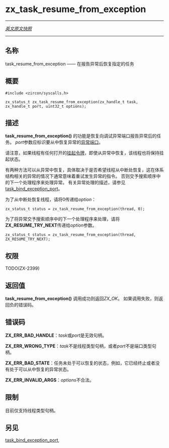 # zx_task_resume_from_exception
---

[*英文原文快照*](https://github.com/fuchsia-mirror/zircon/blob/af07ad38812f7566b6c859238ece1bb4c70b969e/docs/syscalls/task_resume_from_exception.md)

---
<!-- ## NAME -->
## 名称

<!-- task_resume_from_exception - resume the given task after an exception has been
reported -->
task_resume_from_exception —— 在报告异常后恢复指定的任务

<!-- ## SYNOPSIS -->
## 概要

```
#include <zircon/syscalls.h>

zx_status_t zx_task_resume_from_exception(zx_handle_t task, zx_handle_t port, uint32_t options);

```

<!-- ## DESCRIPTION -->
## 描述

<!-- **task_resume_from_exception**() causes the requested task to resume after an
exception has been reported to the debug exception port. The port parameter
should identify the [exception port](task_bind_exception_port.md) to which the
exception being resumed from was delivered. -->
**task_resume_from_exception()** 的功能是恢复向调试异常端口报告异常后的任务。 
*port*参数应标识要从中恢复异常的[异常端口](task_bind_exception_port.md)。

<!-- Note that if a thread has any open [suspend tokens](task_suspend_token.md), it
will remain suspended even when resumed from an exception. -->
请注意，如果线程有任何打开的[挂起令牌](task_suspend_token.md)，即使从异常中恢复，该线程也将保持挂起状态。

<!-- There are two ways to resume from an exception, depending on whether
one wants the thread to resume where it left off, which in the case
of an architectural exception generally means retrying the offending
instruction, or give the next handler in the search order a chance
to handle the exception.
See [task_bind_exception_port](task_bind_exception_port.md)
for a description of exception processing. -->
有两种方法可以从异常中恢复，具体取决于是否希望线程从中断处恢复，这在体系结构相关的异常的情况下通常意味着重试发生异常的指令。
否则交予搜索顺序中的下一个处理程序来处理异常。 
有关异常处理的描述，请参见[task_bind_exception_port](task_bind_exception_port.md)。

<!-- To resume a thread where it left off, pass 0 for the options: -->
为了从中断处恢复线程，请将0传递给*option*：
```
zx_status_t status = zx_task_resume_from_exception(thread, 0);
```

<!-- To pass the exception on to the next handler in the search order,
pass **ZX_RESUME_TRY_NEXT** for the options. -->
为了将异常交予搜索顺序中的下一个处理程序来处理，请将**ZX_RESUME_TRY_NEXT**传递给*option*参数。
```
zx_status_t status = zx_task_resume_from_exception(thread, ZX_RESUME_TRY_NEXT);
```

<!-- ## RIGHTS -->
## 权限

TODO(ZX-2399)

<!-- ## RETURN VALUE -->
## 返回值

<!-- **task_resume_from_exception**() returns **ZX_OK** on success.
In the event of failure, a negative error value is returned. -->
**task_resume_from_exception()** 调用成功则返回*ZX_OK*。
如果调用失败，则返回负的错误码。

<!-- ## ERRORS -->
## 错误码

<!-- **ZX_ERR_ACCESS_DENIED** *port* is not the port from which the exception
report was sent. -->

<!-- **ZX_ERR_BAD_HANDLE** Either *task* or *port* is not a valid handle. -->
**ZX_ERR_BAD_HANDLE**：*task*或*port*是无效句柄。

<!-- **ZX_ERR_WRONG_TYPE** Either *task* is not a thread handle,
or *port* is not a port handle. -->
**ZX_ERR_WRONG_TYPE**：*task*不是线程类型句柄，或者*port*不是端口类型句柄。

<!-- **ZX_ERR_BAD_STATE**  The task is not in a state where resuming is possible,
for example, it is dead or there is not an exception to resume from. -->
**ZX_ERR_BAD_STATE**：任务未处于可以恢复的状态，例如，它已经终止或者没有处于可以从中恢复的异常状态。

<!-- **ZX_ERR_INVALID_ARGS** *options* is not valid. -->
**ZX_ERR_INVALID_ARGS**：*options*不合法。

<!-- ## LIMITATIONS -->
## 限制

<!-- Currently only thread handles are supported. -->
目前仅支持线程类型句柄。

<!-- ## SEE ALSO -->
## 另见

[task_bind_exception_port](task_bind_exception_port.md),